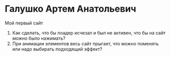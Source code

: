 # Галушко Артем Анатольевич
Мой первый сайт
1. Как сделать, что бы лоадер исчезал и был не активен, что бы на сайт можно было нажимать?
2. При анимации элементов весь сайт прыгает, что можно поменять или надо выбирать подходящий эффект?
